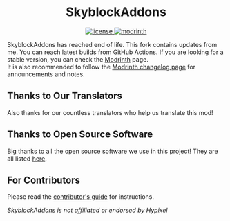 <!--suppress HtmlDeprecatedAttribute -->
<h1 align="center">SkyblockAddons</h1>

<div align="center">
  <a href="https://github.com/Fix3dll/SkyblockAddons/blob/main/LICENSE" target="_blank">
    <img alt="license" src="https://img.shields.io/github/license/Fix3dll/SkyblockAddons" />
  </a>
  <a href="https://modrinth.com/project/F35D4vTL" target="_blank">
    <img alt="modrinth" src="https://img.shields.io/modrinth/dt/F35D4vTL?color=00AF5C&label=Download&labelColor=cecece00AF5C&logo=modrinth" />
  </a>
</div>

SkyblockAddons has reached end of life. This fork contains updates from me. You can reach latest builds from GitHub Actions.
If you are looking for a stable version, you can check the [Modrinth](https://modrinth.com/project/F35D4vTL) page.  
It is also recommended to follow the [Modrinth changelog page](https://modrinth.com/project/F35D4vTL/changelog) for announcements and notes.

Thanks to Our Translators
------
Also thanks for our countless translators who help us translate this mod!

Thanks to Open Source Software
------
Big thanks to all the open source software we use in this project! They are all listed [here](/.github/docs/OPEN_SOURCE_SOFTWARE.md).

For Contributors
------
Please read the [contributor's guide](/CONTRIBUTING.md) for instructions.

*SkyblockAddons is not affiliated or endorsed by Hypixel*
